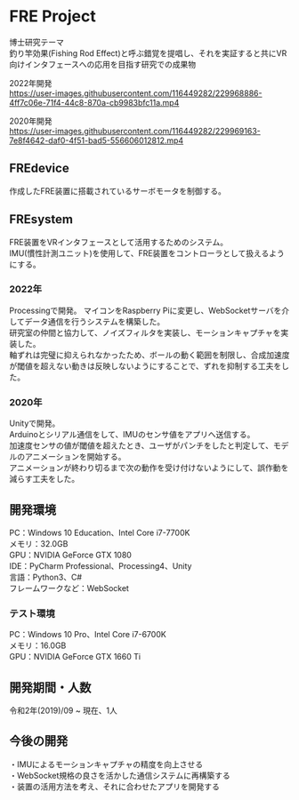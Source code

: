 # FRE Project
博士研究テーマ  
釣り竿効果(Fishing Rod Effect)と呼ぶ錯覚を提唱し、それを実証すると共にVR向けインタフェースへの応用を目指す研究での成果物  

2022年開発  
https://user-images.githubusercontent.com/116449282/229968886-4ff7c06e-71f4-44c8-870a-cb9983bfc11a.mp4

2020年開発   
https://user-images.githubusercontent.com/116449282/229969163-7e8f4642-daf0-4f51-bad5-556606012812.mp4  

## FREdevice
作成したFRE装置に搭載されているサーボモータを制御する。  

## FREsystem
FRE装置をVRインタフェースとして活用するためのシステム。  
IMU(慣性計測ユニット)を使用して、FRE装置をコントローラとして扱えるようにする。  

### 2022年  
Processingで開発。
マイコンをRaspberry Piに変更し、WebSocketサーバを介してデータ通信を行うシステムを構築した。  
研究室の仲間と協力して、ノイズフィルタを実装し、モーションキャプチャを実装した。  
軸ずれは完璧に抑えられなかったため、ボールの動く範囲を制限し、合成加速度が閾値を超えない動きは反映しないようにすることで、ずれを抑制する工夫をした。  

### 2020年  
Unityで開発。  
Arduinoとシリアル通信をして、IMUのセンサ値をアプリへ送信する。  
加速度センサの値が閾値を超えたとき、ユーザがパンチをしたと判定して、モデルのアニメーションを開始する。  
アニメーションが終わり切るまで次の動作を受け付けないようにして、誤作動を減らす工夫をした。  

## 開発環境  
PC：Windows 10 Education、Intel Core i7-7700K  
メモリ：32.0GB  
GPU：NVIDIA GeForce GTX 1080  
IDE：PyCharm Professional、Processing4、Unity  
言語：Python3、C#  
フレームワークなど：WebSocket  

### テスト環境
PC：Windows 10 Pro、Intel Core i7-6700K  
メモリ：16.0GB  
GPU：NVIDIA GeForce GTX 1660 Ti  

## 開発期間・人数
令和2年(2019)/09 ~ 現在、1人

## 今後の開発
・IMUによるモーションキャプチャの精度を向上させる  
・WebSocket規格の良さを活かした通信システムに再構築する  
・装置の活用方法を考え、それに合わせたアプリを開発する  
